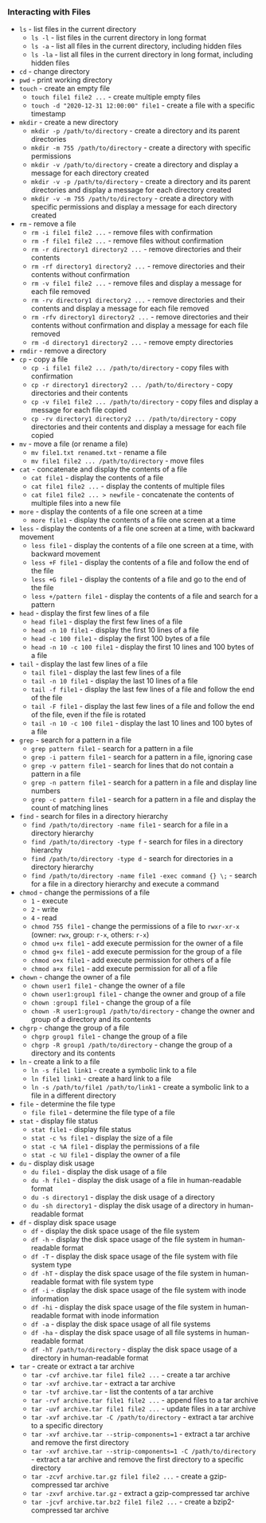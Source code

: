 ### Interacting with Files
- `ls` - list files in the current directory
  - `ls -l` - list files in the current directory in long format
  - `ls -a` - list all files in the current directory, including hidden files
  - `ls -la` - list all files in the current directory in long format, including hidden files
- `cd` - change directory
- `pwd` - print working directory
- `touch` - create an empty file
  - `touch file1 file2 ...` - create multiple empty files
  - `touch -d "2020-12-31 12:00:00" file1` - create a file with a specific timestamp
- `mkdir` - create a new directory
  - `mkdir -p /path/to/directory` - create a directory and its parent directories
  - `mkdir -m 755 /path/to/directory` - create a directory with specific permissions
  - `mkdir -v /path/to/directory` - create a directory and display a message for each directory created
  - `mkdir -v -p /path/to/directory` - create a directory and its parent directories and display a message for each directory created
  - `mkdir -v -m 755 /path/to/directory` - create a directory with specific permissions and display a message for each directory created
- `rm` - remove a file
  - `rm -i file1 file2 ...` - remove files with confirmation
  - `rm -f file1 file2 ...` - remove files without confirmation
  - `rm -r directory1 directory2 ...` - remove directories and their contents
  - `rm -rf directory1 directory2 ...` - remove directories and their contents without confirmation
  - `rm -v file1 file2 ...` - remove files and display a message for each file removed
  - `rm -rv directory1 directory2 ...` - remove directories and their contents and display a message for each file removed
  - `rm -rfv directory1 directory2 ...` - remove directories and their contents without confirmation and display a message for each file removed
  - `rm -d directory1 directory2 ...` - remove empty directories
- `rmdir` - remove a directory
- `cp` - copy a file
  - `cp -i file1 file2 ... /path/to/directory` - copy files with confirmation
  - `cp -r directory1 directory2 ... /path/to/directory` - copy directories and their contents
  - `cp -v file1 file2 ... /path/to/directory` - copy files and display a message for each file copied
  - `cp -rv directory1 directory2 ... /path/to/directory` - copy directories and their contents and display a message for each file copied
- `mv` - move a file (or rename a file)
  - `mv file1.txt renamed.txt` - rename a file
  - `mv file1 file2 ... /path/to/directory` - move files
- `cat` - concatenate and display the contents of a file
  - `cat file1` - display the contents of a file
  - `cat file1 file2 ...` - display the contents of multiple files
  - `cat file1 file2 ... > newfile` - concatenate the contents of multiple files into a new file
- `more` - display the contents of a file one screen at a time
  - `more file1` - display the contents of a file one screen at a time
- `less` - display the contents of a file one screen at a time, with backward movement
  - `less file1` - display the contents of a file one screen at a time, with backward movement
  - `less +F file1` - display the contents of a file and follow the end of the file
  - `less +G file1` - display the contents of a file and go to the end of the file
  - `less +/pattern file1` - display the contents of a file and search for a pattern
- `head` - display the first few lines of a file
  - `head file1` - display the first few lines of a file
  - `head -n 10 file1` - display the first 10 lines of a file
  - `head -c 100 file1` - display the first 100 bytes of a file
  - `head -n 10 -c 100 file1` - display the first 10 lines and 100 bytes of a file
- `tail` - display the last few lines of a file
  - `tail file1` - display the last few lines of a file
  - `tail -n 10 file1` - display the last 10 lines of a file
  - `tail -f file1` - display the last few lines of a file and follow the end of the file
  - `tail -F file1` - display the last few lines of a file and follow the end of the file, even if the file is rotated
  - `tail -n 10 -c 100 file1` - display the last 10 lines and 100 bytes of a file
- `grep` - search for a pattern in a file
  - `grep pattern file1` - search for a pattern in a file
  - `grep -i pattern file1` - search for a pattern in a file, ignoring case
  - `grep -v pattern file1` - search for lines that do not contain a pattern in a file
  - `grep -n pattern file1` - search for a pattern in a file and display line numbers
  - `grep -c pattern file1` - search for a pattern in a file and display the count of matching lines
- `find` - search for files in a directory hierarchy
  - `find /path/to/directory -name file1` - search for a file in a directory hierarchy
  - `find /path/to/directory -type f` - search for files in a directory hierarchy
  - `find /path/to/directory -type d` - search for directories in a directory hierarchy
  - `find /path/to/directory -name file1 -exec command {} \;` - search for a file in a directory hierarchy and execute a command
- `chmod` - change the permissions of a file
    - `1` - execute
    - `2` - write
    - `4` - read
  - `chmod 755 file1` - change the permissions of a file to `rwxr-xr-x` (owner: `rwx`, group: `r-x`, others: `r-x`)
  - `chmod u+x file1` - add execute permission for the owner of a file
  - `chmod g+x file1` - add execute permission for the group of a file
  - `chmod o+x file1` - add execute permission for others of a file
  - `chmod a+x file1` - add execute permission for all of a file
- `chown` - change the owner of a file
  - `chown user1 file1` - change the owner of a file
  - `chown user1:group1 file1` - change the owner and group of a file
  - `chown :group1 file1` - change the group of a file
  - `chown -R user1:group1 /path/to/directory` - change the owner and group of a directory and its contents
- `chgrp` - change the group of a file
  - `chgrp group1 file1` - change the group of a file
  - `chgrp -R group1 /path/to/directory` - change the group of a directory and its contents
- `ln` - create a link to a file
  - `ln -s file1 link1` - create a symbolic link to a file
  - `ln file1 link1` - create a hard link to a file
  - `ln -s /path/to/file1 /path/to/link1` - create a symbolic link to a file in a different directory
- `file` - determine the file type
  - `file file1` - determine the file type of a file
- `stat` - display file status
  - `stat file1` - display file status
  - `stat -c %s file1` - display the size of a file
  - `stat -c %A file1` - display the permissions of a file
  - `stat -c %U file1` - display the owner of a file
- `du` - display disk usage
  - `du file1` - display the disk usage of a file
  - `du -h file1` - display the disk usage of a file in human-readable format
  - `du -s directory1` - display the disk usage of a directory
  - `du -sh directory1` - display the disk usage of a directory in human-readable format
- `df` - display disk space usage
  - `df` - display the disk space usage of the file system
  - `df -h` - display the disk space usage of the file system in human-readable format
  - `df -T` - display the disk space usage of the file system with file system type
  - `df -hT` - display the disk space usage of the file system in human-readable format with file system type
  - `df -i` - display the disk space usage of the file system with inode information
  - `df -hi` - display the disk space usage of the file system in human-readable format with inode information
  - `df -a` - display the disk space usage of all file systems
  - `df -ha` - display the disk space usage of all file systems in human-readable format
  - `df -hT /path/to/directory` - display the disk space usage of a directory in human-readable format
- `tar` - create or extract a tar archive
  - `tar -cvf archive.tar file1 file2 ...` - create a tar archive
  - `tar -xvf archive.tar` - extract a tar archive
  - `tar -tvf archive.tar` - list the contents of a tar archive
  - `tar -rvf archive.tar file1 file2 ...` - append files to a tar archive
  - `tar -uvf archive.tar file1 file2 ...` - update files in a tar archive
  - `tar -xvf archive.tar -C /path/to/directory` - extract a tar archive to a specific directory
  - `tar -xvf archive.tar --strip-components=1` - extract a tar archive and remove the first directory
  - `tar -xvf archive.tar --strip-components=1 -C /path/to/directory` - extract a tar archive and remove the first directory to a specific directory
  - `tar -zcvf archive.tar.gz file1 file2 ...` - create a gzip-compressed tar archive
  - `tar -zxvf archive.tar.gz` - extract a gzip-compressed tar archive
  - `tar -jcvf archive.tar.bz2 file1 file2 ...` - create a bzip2-compressed tar archive

